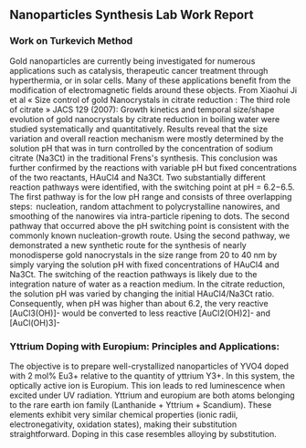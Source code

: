 ## Nanoparticles Synthesis Lab Work Report
### Work on Turkevich Method 
Gold nanoparticles are currently being investigated for numerous applications such as catalysis, therapeutic cancer treatment through hyperthermia, or in solar cells. Many of these applications benefit from the modification of electromagnetic fields around these objects.
From Xiaohui Ji et al « Size control of gold Nanocrystals in citrate reduction : The third role of citrate » JACS 129 (2007): Growth kinetics and temporal size/shape evolution of gold nanocrystals by citrate reduction in boiling water were studied systematically and quantitatively. Results reveal that the size variation and overall reaction mechanism were mostly determined by the solution pH that was in turn controlled by the concentration of sodium citrate (Na3Ct) in the traditional Frens's synthesis. This conclusion was further confirmed by the reactions with variable pH but fixed concentrations of the two reactants, HAuCl4 and Na3Ct. Two substantially different reaction pathways were identified, with the switching point at pH = 6.2−6.5. The first pathway is for the low pH range and consists of three overlapping steps:  nucleation, random attachment to polycrystalline nanowires, and smoothing of the nanowires via intra-particle ripening to dots. The second pathway that occurred above the pH switching point is consistent with the commonly known nucleation-growth route. Using the second pathway, we demonstrated a new synthetic route for the synthesis of nearly monodisperse gold nanocrystals in the size range from 20 to 40 nm by simply varying the solution pH with fixed concentrations of HAuCl4 and Na3Ct. The switching of the reaction pathways is likely due to the integration nature of water as a reaction medium. In the citrate reduction, the solution pH was varied by changing the initial HAuCl4/Na3Ct ratio. Consequently, when pH was higher than about 6.2, the very reactive [AuCl3(OH)]- would be converted to less reactive [AuCl2(OH)2]- and [AuCl(OH)3]-
### Yttrium Doping with Europium: Principles and Applications:
The objective is to prepare well-crystallized nanoparticles of YVO4 doped with 2 mol% Eu3+ relative to the quantity of yttrium Y3+. In this system, the optically active ion is Europium. This ion leads to red luminescence when excited under UV radiation.
Yttrium and europium are both atoms belonging to the rare earth ion family (Lanthanide + Yttrium + Scandium). These elements exhibit very similar chemical properties (ionic radii, electronegativity, oxidation states), making their substitution straightforward. Doping in this case resembles alloying by substitution.
